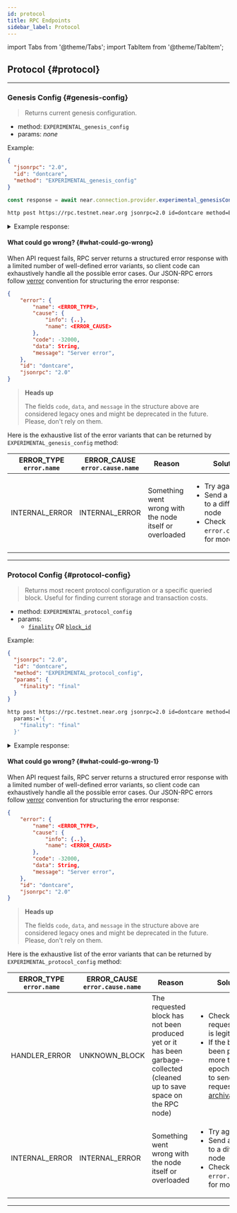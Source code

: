 ```yaml
---
id: protocol
title: RPC Endpoints
sidebar_label: Protocol
---
```


import Tabs from '@theme/Tabs';
import TabItem from '@theme/TabItem';


## Protocol {#protocol}

---

### Genesis Config {#genesis-config}

> Returns current genesis configuration.

- method: `EXPERIMENTAL_genesis_config`
- params: _none_

Example:

<Tabs>
<TabItem value="json" label="JSON" default>

```json
{
  "jsonrpc": "2.0",
  "id": "dontcare",
  "method": "EXPERIMENTAL_genesis_config"
}
```

</TabItem>
<TabItem value="js" label="JavaScript">

```js
const response = await near.connection.provider.experimental_genesisConfig();
```

</TabItem>
<TabItem value="http" label="HTTPie">

```bash
http post https://rpc.testnet.near.org jsonrpc=2.0 id=dontcare method=EXPERIMENTAL_genesis_config
```

</TabItem>
</Tabs>

<details>
<summary>Example response: </summary>
<p>

```json
{
  "jsonrpc": "2.0",
  "result": {
    "protocol_version": 29,
    "genesis_time": "2020-07-31T03:39:42.911378Z",
    "chain_id": "testnet",
    "genesis_height": 10885359,
    "num_block_producer_seats": 100,
    "num_block_producer_seats_per_shard": [100],
    "avg_hidden_validator_seats_per_shard": [0],
    "dynamic_resharding": false,
    "protocol_upgrade_stake_threshold": [4, 5],
    "protocol_upgrade_num_epochs": 2,
    "epoch_length": 43200,
    "gas_limit": 1000000000000000,
    "min_gas_price": "5000",
    "max_gas_price": "10000000000000000000000",
    "block_producer_kickout_threshold": 80,
    "chunk_producer_kickout_threshold": 90,
    "online_min_threshold": [90, 100],
    "online_max_threshold": [99, 100],
    "gas_price_adjustment_rate": [1, 100],
    "runtime_config": {
      "storage_amount_per_byte": "90949470177292823791",
      "transaction_costs": {
        "action_receipt_creation_config": {
          "send_sir": 108059500000,
          "send_not_sir": 108059500000,
          "execution": 108059500000
        },
        "data_receipt_creation_config": {
          "base_cost": {
            "send_sir": 4697339419375,
            "send_not_sir": 4697339419375,
            "execution": 4697339419375
          },
          "cost_per_byte": {
            "send_sir": 59357464,
            "send_not_sir": 59357464,
            "execution": 59357464
          }
        },
        "action_creation_config": {
          "create_account_cost": {
            "send_sir": 99607375000,
            "send_not_sir": 99607375000,
            "execution": 99607375000
          },
          "deploy_contract_cost": {
            "send_sir": 184765750000,
            "send_not_sir": 184765750000,
            "execution": 184765750000
          },
          "deploy_contract_cost_per_byte": {
            "send_sir": 6812999,
            "send_not_sir": 6812999,
            "execution": 6812999
          },
          "function_call_cost": {
            "send_sir": 2319861500000,
            "send_not_sir": 2319861500000,
            "execution": 2319861500000
          },
          "function_call_cost_per_byte": {
            "send_sir": 2235934,
            "send_not_sir": 2235934,
            "execution": 2235934
          },
          "transfer_cost": {
            "send_sir": 115123062500,
            "send_not_sir": 115123062500,
            "execution": 115123062500
          },
          "stake_cost": {
            "send_sir": 141715687500,
            "send_not_sir": 141715687500,
            "execution": 102217625000
          },
          "add_key_cost": {
            "full_access_cost": {
              "send_sir": 101765125000,
              "send_not_sir": 101765125000,
              "execution": 101765125000
            },
            "function_call_cost": {
              "send_sir": 102217625000,
              "send_not_sir": 102217625000,
              "execution": 102217625000
            },
            "function_call_cost_per_byte": {
              "send_sir": 1925331,
              "send_not_sir": 1925331,
              "execution": 1925331
            }
          },
          "delete_key_cost": {
            "send_sir": 94946625000,
            "send_not_sir": 94946625000,
            "execution": 94946625000
          },
          "delete_account_cost": {
            "send_sir": 147489000000,
            "send_not_sir": 147489000000,
            "execution": 147489000000
          }
        },
        "storage_usage_config": {
          "num_bytes_account": 100,
          "num_extra_bytes_record": 40
        },
        "burnt_gas_reward": [3, 10],
        "pessimistic_gas_price_inflation_ratio": [103, 100]
      },
      "wasm_config": {
        "ext_costs": {
          "base": 264768111,
          "contract_compile_base": 35445963,
          "contract_compile_bytes": 216750,
          "read_memory_base": 2609863200,
          "read_memory_byte": 3801333,
          "write_memory_base": 2803794861,
          "write_memory_byte": 2723772,
          "read_register_base": 2517165186,
          "read_register_byte": 98562,
          "write_register_base": 2865522486,
          "write_register_byte": 3801564,
          "utf8_decoding_base": 3111779061,
          "utf8_decoding_byte": 291580479,
          "utf16_decoding_base": 3543313050,
          "utf16_decoding_byte": 163577493,
          "sha256_base": 4540970250,
          "sha256_byte": 24117351,
          "keccak256_base": 5879491275,
          "keccak256_byte": 21471105,
          "keccak512_base": 5811388236,
          "keccak512_byte": 36649701,
          "log_base": 3543313050,
          "log_byte": 13198791,
          "storage_write_base": 64196736000,
          "storage_write_key_byte": 70482867,
          "storage_write_value_byte": 31018539,
          "storage_write_evicted_byte": 32117307,
          "storage_read_base": 56356845750,
          "storage_read_key_byte": 30952533,
          "storage_read_value_byte": 5611005,
          "storage_remove_base": 53473030500,
          "storage_remove_key_byte": 38220384,
          "storage_remove_ret_value_byte": 11531556,
          "storage_has_key_base": 54039896625,
          "storage_has_key_byte": 30790845,
          "storage_iter_create_prefix_base": 0,
          "storage_iter_create_prefix_byte": 0,
          "storage_iter_create_range_base": 0,
          "storage_iter_create_from_byte": 0,
          "storage_iter_create_to_byte": 0,
          "storage_iter_next_base": 0,
          "storage_iter_next_key_byte": 0,
          "storage_iter_next_value_byte": 0,
          "touching_trie_node": 16101955926,
          "promise_and_base": 1465013400,
          "promise_and_per_promise": 5452176,
          "promise_return": 560152386,
          "validator_stake_base": 911834726400,
          "validator_total_stake_base": 911834726400
        },
        "grow_mem_cost": 1,
        "regular_op_cost": 3856371,
        "limit_config": {
          "max_gas_burnt": 200000000000000,
          "max_gas_burnt_view": 200000000000000,
          "max_stack_height": 16384,
          "initial_memory_pages": 1024,
          "max_memory_pages": 2048,
          "registers_memory_limit": 1073741824,
          "max_register_size": 104857600,
          "max_number_registers": 100,
          "max_number_logs": 100,
          "max_total_log_length": 16384,
          "max_total_prepaid_gas": 300000000000000,
          "max_actions_per_receipt": 100,
          "max_number_bytes_method_names": 2000,
          "max_length_method_name": 256,
          "max_arguments_length": 4194304,
          "max_length_returned_data": 4194304,
          "max_contract_size": 4194304,
          "max_length_storage_key": 4194304,
          "max_length_storage_value": 4194304,
          "max_promises_per_function_call_action": 1024,
          "max_number_input_data_dependencies": 128
        }
      },
      "account_creation_config": {
        "min_allowed_top_level_account_length": 0,
        "registrar_account_id": "registrar"
      }
    },
    "validators": [
      {
        "account_id": "node0",
        "public_key": "ed25519:7PGseFbWxvYVgZ89K1uTJKYoKetWs7BJtbyXDzfbAcqX",
        "amount": "1000000000000000000000000000000"
      },
      {
        "account_id": "node1",
        "public_key": "ed25519:6DSjZ8mvsRZDvFqFxo8tCKePG96omXW7eVYVSySmDk8e",
        "amount": "1000000000000000000000000000000"
      },
      {
        "account_id": "node2",
        "public_key": "ed25519:GkDv7nSMS3xcqA45cpMvFmfV1o4fRF6zYo1JRR6mNqg5",
        "amount": "1000000000000000000000000000000"
      },
      {
        "account_id": "node3",
        "public_key": "ed25519:ydgzeXHJ5Xyt7M1gXLxqLBW1Ejx6scNV5Nx2pxFM8su",
        "amount": "1000000000000000000000000000000"
      }
    ],
    "transaction_validity_period": 86400,
    "protocol_reward_rate": [1, 10],
    "max_inflation_rate": [1, 20],
    "total_supply": "1031467299046044096035532756810080",
    "num_blocks_per_year": 31536000,
    "protocol_treasury_account": "near",
    "fishermen_threshold": "10000000000000000000",
    "minimum_stake_divisor": 10
  },
  "id": "dontcare"
}
```

</p>
</details>

#### What could go wrong? {#what-could-go-wrong}

When API request fails, RPC server returns a structured error response with a limited number of well-defined error variants, so client code can exhaustively handle all the possible error cases. Our JSON-RPC errors follow [verror](https://github.com/joyent/node-verror) convention for structuring the error response:


```json
{
    "error": {
        "name": <ERROR_TYPE>,
        "cause": {
            "info": {..},
            "name": <ERROR_CAUSE>
        },
        "code": -32000,
        "data": String,
        "message": "Server error",
    },
    "id": "dontcare",
    "jsonrpc": "2.0"
}
```

> **Heads up**
>
> The fields `code`, `data`, and `message` in the structure above are considered legacy ones and might be deprecated in the future. Please, don't rely on them.

Here is the exhaustive list of the error variants that can be returned by `EXPERIMENTAL_genesis_config` method:

<table>
  <thead>
    <tr>
      <th>
        ERROR_TYPE<br />
        <code>error.name</code>
      </th>
      <th>ERROR_CAUSE<br /><code>error.cause.name</code></th>
      <th>Reason</th>
      <th>Solution</th>
    </tr>
  </thead>
  <tbody>
    <tr>
      <td>INTERNAL_ERROR</td>
      <td>INTERNAL_ERROR</td>
      <td>Something went wrong with the node itself or overloaded</td>
      <td>
        <ul>
          <li>Try again later</li>
          <li>Send a request to a different node</li>
          <li>Check <code>error.cause.info</code> for more details</li>
        </ul>
      </td>
    </tr>
  </tbody>
</table>

---

### Protocol Config {#protocol-config}

> Returns most recent protocol configuration or a specific queried block. Useful for finding current storage and transaction costs.

- method: `EXPERIMENTAL_protocol_config`
- params:
  - [`finality`](/api/rpc/setup#using-finality-param) _OR_ [`block_id`](/api/rpc/setup#using-block_id-param)

Example:

<Tabs>
<TabItem value="json" label="JSON" default>

```json
{
  "jsonrpc": "2.0",
  "id": "dontcare",
  "method": "EXPERIMENTAL_protocol_config",
  "params": {
    "finality": "final"
  }
}
```

</TabItem>
<TabItem value="http" label="HTTPie">

```bash
http post https://rpc.testnet.near.org jsonrpc=2.0 id=dontcare method=EXPERIMENTAL_protocol_config \
  params:='{
    "finality": "final"
  }'
```

</TabItem>
</Tabs>

<details>
<summary>Example response: </summary>
<p>

```json
{
  "jsonrpc": "2.0",
  "result": {
    "protocol_version": 45,
    "genesis_time": "2020-07-31T03:39:42.911378Z",
    "chain_id": "testnet",
    "genesis_height": 42376888,
    "num_block_producer_seats": 200,
    "num_block_producer_seats_per_shard": [200],
    "avg_hidden_validator_seats_per_shard": [0],
    "dynamic_resharding": false,
    "protocol_upgrade_stake_threshold": [4, 5],
    "epoch_length": 43200,
    "gas_limit": 1000000000000000,
    "min_gas_price": "5000",
    "max_gas_price": "10000000000000000000000",
    "block_producer_kickout_threshold": 80,
    "chunk_producer_kickout_threshold": 90,
    "online_min_threshold": [90, 100],
    "online_max_threshold": [99, 100],
    "gas_price_adjustment_rate": [1, 100],
    "runtime_config": {
      "storage_amount_per_byte": "10000000000000000000",
      "transaction_costs": {
        "action_receipt_creation_config": {
          "send_sir": 108059500000,
          "send_not_sir": 108059500000,
          "execution": 108059500000
        },
        "data_receipt_creation_config": {
          "base_cost": {
            "send_sir": 4697339419375,
            "send_not_sir": 4697339419375,
            "execution": 4697339419375
          },
          "cost_per_byte": {
            "send_sir": 59357464,
            "send_not_sir": 59357464,
            "execution": 59357464
          }
        },
        "action_creation_config": {
          "create_account_cost": {
            "send_sir": 99607375000,
            "send_not_sir": 99607375000,
            "execution": 99607375000
          },
          "deploy_contract_cost": {
            "send_sir": 184765750000,
            "send_not_sir": 184765750000,
            "execution": 184765750000
          },
          "deploy_contract_cost_per_byte": {
            "send_sir": 6812999,
            "send_not_sir": 6812999,
            "execution": 6812999
          },
          "function_call_cost": {
            "send_sir": 2319861500000,
            "send_not_sir": 2319861500000,
            "execution": 2319861500000
          },
          "function_call_cost_per_byte": {
            "send_sir": 2235934,
            "send_not_sir": 2235934,
            "execution": 2235934
          },
          "transfer_cost": {
            "send_sir": 115123062500,
            "send_not_sir": 115123062500,
            "execution": 115123062500
          },
          "stake_cost": {
            "send_sir": 141715687500,
            "send_not_sir": 141715687500,
            "execution": 102217625000
          },
          "add_key_cost": {
            "full_access_cost": {
              "send_sir": 101765125000,
              "send_not_sir": 101765125000,
              "execution": 101765125000
            },
            "function_call_cost": {
              "send_sir": 102217625000,
              "send_not_sir": 102217625000,
              "execution": 102217625000
            },
            "function_call_cost_per_byte": {
              "send_sir": 1925331,
              "send_not_sir": 1925331,
              "execution": 1925331
            }
          },
          "delete_key_cost": {
            "send_sir": 94946625000,
            "send_not_sir": 94946625000,
            "execution": 94946625000
          },
          "delete_account_cost": {
            "send_sir": 147489000000,
            "send_not_sir": 147489000000,
            "execution": 147489000000
          }
        },
        "storage_usage_config": {
          "num_bytes_account": 100,
          "num_extra_bytes_record": 40
        },
        "burnt_gas_reward": [3, 10],
        "pessimistic_gas_price_inflation_ratio": [103, 100]
      },
      "wasm_config": {
        "ext_costs": {
          "base": 264768111,
          "contract_compile_base": 35445963,
          "contract_compile_bytes": 216750,
          "read_memory_base": 2609863200,
          "read_memory_byte": 3801333,
          "write_memory_base": 2803794861,
          "write_memory_byte": 2723772,
          "read_register_base": 2517165186,
          "read_register_byte": 98562,
          "write_register_base": 2865522486,
          "write_register_byte": 3801564,
          "utf8_decoding_base": 3111779061,
          "utf8_decoding_byte": 291580479,
          "utf16_decoding_base": 3543313050,
          "utf16_decoding_byte": 163577493,
          "sha256_base": 4540970250,
          "sha256_byte": 24117351,
          "keccak256_base": 5879491275,
          "keccak256_byte": 21471105,
          "keccak512_base": 5811388236,
          "keccak512_byte": 36649701,
          "log_base": 3543313050,
          "log_byte": 13198791,
          "storage_write_base": 64196736000,
          "storage_write_key_byte": 70482867,
          "storage_write_value_byte": 31018539,
          "storage_write_evicted_byte": 32117307,
          "storage_read_base": 56356845750,
          "storage_read_key_byte": 30952533,
          "storage_read_value_byte": 5611005,
          "storage_remove_base": 53473030500,
          "storage_remove_key_byte": 38220384,
          "storage_remove_ret_value_byte": 11531556,
          "storage_has_key_base": 54039896625,
          "storage_has_key_byte": 30790845,
          "storage_iter_create_prefix_base": 0,
          "storage_iter_create_prefix_byte": 0,
          "storage_iter_create_range_base": 0,
          "storage_iter_create_from_byte": 0,
          "storage_iter_create_to_byte": 0,
          "storage_iter_next_base": 0,
          "storage_iter_next_key_byte": 0,
          "storage_iter_next_value_byte": 0,
          "touching_trie_node": 16101955926,
          "promise_and_base": 1465013400,
          "promise_and_per_promise": 5452176,
          "promise_return": 560152386,
          "validator_stake_base": 911834726400,
          "validator_total_stake_base": 911834726400
        },
        "grow_mem_cost": 1,
        "regular_op_cost": 3856371,
        "limit_config": {
          "max_gas_burnt": 200000000000000,
          "max_gas_burnt_view": 200000000000000,
          "max_stack_height": 16384,
          "initial_memory_pages": 1024,
          "max_memory_pages": 2048,
          "registers_memory_limit": 1073741824,
          "max_register_size": 104857600,
          "max_number_registers": 100,
          "max_number_logs": 100,
          "max_total_log_length": 16384,
          "max_total_prepaid_gas": 300000000000000,
          "max_actions_per_receipt": 100,
          "max_number_bytes_method_names": 2000,
          "max_length_method_name": 256,
          "max_arguments_length": 4194304,
          "max_length_returned_data": 4194304,
          "max_contract_size": 4194304,
          "max_length_storage_key": 4194304,
          "max_length_storage_value": 4194304,
          "max_promises_per_function_call_action": 1024,
          "max_number_input_data_dependencies": 128
        }
      },
      "account_creation_config": {
        "min_allowed_top_level_account_length": 0,
        "registrar_account_id": "registrar"
      }
    },
    "transaction_validity_period": 86400,
    "protocol_reward_rate": [1, 10],
    "max_inflation_rate": [1, 20],
    "num_blocks_per_year": 31536000,
    "protocol_treasury_account": "near",
    "fishermen_threshold": "340282366920938463463374607431768211455",
    "minimum_stake_divisor": 10
  },
  "id": "dontcare"
}
```

</p>
</details>

#### What could go wrong? {#what-could-go-wrong-1}

When API request fails, RPC server returns a structured error response with a limited number of well-defined error variants, so client code can exhaustively handle all the possible error cases. Our JSON-RPC errors follow [verror](https://github.com/joyent/node-verror) convention for structuring the error response:


```json
{
    "error": {
        "name": <ERROR_TYPE>,
        "cause": {
            "info": {..},
            "name": <ERROR_CAUSE>
        },
        "code": -32000,
        "data": String,
        "message": "Server error",
    },
    "id": "dontcare",
    "jsonrpc": "2.0"
}
```

> **Heads up**
>
> The fields `code`, `data`, and `message` in the structure above are considered legacy ones and might be deprecated in the future. Please, don't rely on them.

Here is the exhaustive list of the error variants that can be returned by `EXPERIMENTAL_protocol_config` method:

<table>
  <thead>
    <tr>
      <th>
        ERROR_TYPE<br />
        <code>error.name</code>
      </th>
      <th>ERROR_CAUSE<br /><code>error.cause.name</code></th>
      <th>Reason</th>
      <th>Solution</th>
    </tr>
  </thead>
  <tbody>
    <tr>
      <td>HANDLER_ERROR</td>
      <td>UNKNOWN_BLOCK</td>
      <td>The requested block has not been produced yet or it has been garbage-collected (cleaned up to save space on the RPC node)</td>
      <td>
        <ul>
          <li>Check that the requested block is legit</li>
          <li>If the block had been produced more than 5 epochs ago, try to send your request to <a href="https://near-nodes.io/intro/node-types#archival-node">an archival node</a></li>
        </ul>
      </td>
    </tr>
    <tr>
      <td>INTERNAL_ERROR</td>
      <td>INTERNAL_ERROR</td>
      <td>Something went wrong with the node itself or overloaded</td>
      <td>
        <ul>
          <li>Try again later</li>
          <li>Send a request to a different node</li>
          <li>Check <code>error.cause.info</code> for more details</li>
        </ul>
      </td>
    </tr>
  </tbody>
</table>

---
